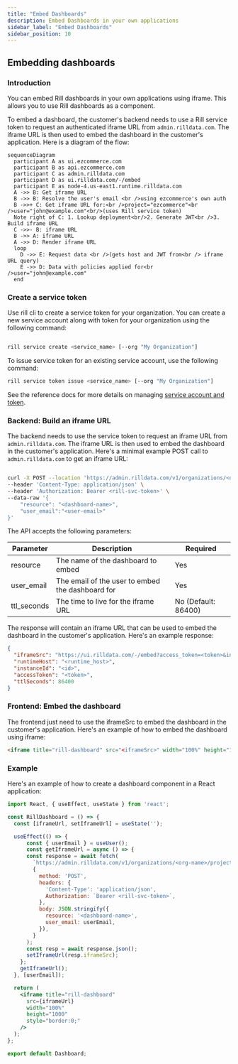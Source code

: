 ```yaml
---
title: "Embed Dashboards"
description: Embed Dashboards in your own applications
sidebar_label: "Embed Dashboards"
sidebar_position: 10
---
```


## Embedding dashboards

### Introduction
You can embed Rill dashboards in your own applications using iframe. This allows you to use Rill dashboards as a component.

To embed a dashboard, the customer's backend needs to use a Rill service token to request an authenticated iframe URL from `admin.rilldata.com`. 
The iframe URL is then used to embed the dashboard in the customer's application. Here is a diagram of the flow:

```mermaid
sequenceDiagram
  participant A as ui.ezcommerce.com
  participant B as api.ezcommerce.com
  participant C as admin.rilldata.com
  participant D as ui.rilldata.com/-/embed
  participant E as node-4.us-east1.runtime.rilldata.com
  A ->> B: Get iframe URL
  B ->> B: Resolve the user's email <br />using ezcommerce's own auth
  B ->>+ C: Get iframe URL for:<br />project="ezcommerce"<br />user="john@example.com"<br/>(uses Rill service token)
  Note right of C: 1. Lookup deployment<br/>2. Generate JWT<br />3. Build iframe URL
  C ->>- B: iframe URL
  B ->> A: iframe URL
  A ->> D: Render iframe URL
  loop 
    D ->> E: Request data <br />(gets host and JWT from<br /> iframe URL query)
    E ->> D: Data with policies applied for<br />user="john@example.com"
  end
```

### Create a service token
Use rill cli to create a service token for your organization. You can create a new service account along with token for your organization using the following command:

```bash

rill service create <service_name> [--org "My Organization"]
```

To issue service token for an existing service account, use the following command:

```bash
rill service token issue <service_name> [--org "My Organization"]
```

See the reference docs for more details on managing [service account and token](../reference/cli/service).

### Backend: Build an iframe URL
The backend needs to use the service token to request an iframe URL from `admin.rilldata.com`. The iframe URL is then used to embed the dashboard in the customer's application.
Here's a minimal example POST call to `admin.rilldata.com` to get an iframe URL:

```bash

curl -X POST --location 'https://admin.rilldata.com/v1/organizations/<org-name>/projects/<project-name>/iframe' \
--header 'Content-Type: application/json' \
--header 'Authorization: Bearer <rill-svc-token>' \
--data-raw '{
    "resource": "<dashboard-name>",
    "user_email":"<user-email>"
}'
```

The API accepts the following parameters:

| Parameter | Description                                      | Required           |
| --- |--------------------------------------------------|--------------------|
| resource | The name of the dashboard to embed               | Yes                |
| user_email | The email of the user to embed the dashboard for | Yes                |
| ttl_seconds | The time to live for the iframe URL             | No (Default: 86400) |


The response will contain an iframe URL that can be used to embed the dashboard in the customer's application. Here's an example response:

```json
{
  "iframeSrc": "https://ui.rilldata.com/-/embed?access_token=<token>&instance_id=<id>&kind=MetricsView&resource=<dashboard-name>&runtime_host=<runtime_host>&state=&theme=",
  "runtimeHost": "<runtime_host>",
  "instanceId": "<id>",
  "accessToken": "<token>",
  "ttlSeconds": 86400
}
```

### Frontend: Embed the dashboard
The frontend just need to use the iframeSrc to embed the dashboard in the customer's application. Here's an example of how to embed the dashboard using iframe:

```html
<iframe title="rill-dashboard" src="<iframeSrc>" width="100%" height="1000" style="border:0;" />
```

### Example
Here's an example of how to create a dashboard component in a React application:

```jsx
import React, { useEffect, useState } from 'react';

const RillDashboard = () => {
  const [iframeUrl, setIframeUrl] = useState('');

  useEffect(() => {
      const { userEmail } = useUser();
      const getIframeUrl = async () => {
      const response = await fetch(
        `https://admin.rilldata.com/v1/organizations/<org-name>/projects/<project-name>/iframe`,
        {
          method: 'POST',
          headers: {
            'Content-Type': 'application/json',
            Authorization: `Bearer <rill-svc-token>`,
          },
          body: JSON.stringify({
            resource: '<dashboard-name>',
            user_email: userEmail,
          }),
        }
      );
      const resp = await response.json();
      setIframeUrl(resp.iframeSrc);
    };
    getIframeUrl();
  }, [userEmail]);

  return (
    <iframe title="rill-dashboard"
      src={iframeUrl}
      width="100%"
      height="1000" 
      style="border:0;"
    />
  );
};

export default Dashboard;
```
